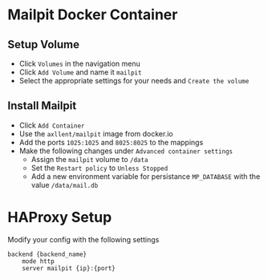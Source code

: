 # Mailpit Docker Container
## Setup Volume
- Click `Volumes` in the navigation menu
- Click `Add Volume` and name it `mailpit`
- Select the appropriate settings for your needs and `Create the volume`

## Install Mailpit
- Click `Add Container`
- Use the `axllent/mailpit` image from docker.io
- Add the ports `1025:1025` and `8025:8025` to the mappings
- Make the following changes under `Advanced container settings`
  - Assign the `mailpit` volume to `/data`
  - Set the `Restart policy` to `Unless Stopped`
  - Add a new environment variable for persistance `MP_DATABASE` with the value `/data/mail.db`

# HAProxy Setup
Modify your config with the following settings
```text
backend {backend_name} 
    mode http
    server mailpit {ip}:{port}
```
